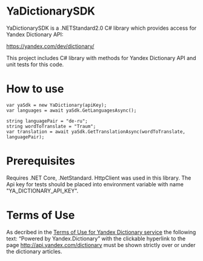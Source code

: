 # YaDictionarySDK

YaDictionarySDK is a .NETStandard2.0 C# library which provides access for Yandex Dictionary API:

https://yandex.com/dev/dictionary/

This project includes C# library with methods for Yandex Dictionary API and unit tests for this code.

# How to use

```CSharp
var yaSdk = new YaDictionary(apiKey);
var languages = await yaSdk.GetLanguagesAsync();
    
string languagePair = "de-ru";
string wordToTranslate = "Traum";
var translation = await yaSdk.GetTranslationAsync(wordToTranslate, languagePair);
```

# Prerequisites

Requires .NET Core, .NetStandard. HttpClient was used in this library.
The Api key for tests should be placed into environment variable with name "YA_DICTIONARY_API_KEY".

# Terms of Use

As decribed in the <a href="https://yandex.com/legal/dictionary_api/">Terms of Use for Yandex Dictionary service</a> the following text: “Powered by Yandex.Dictionary” with the clickable hyperlink to the page http://api.yandex.com/dictionary must be shown strictly over or under the dictionary articles.
